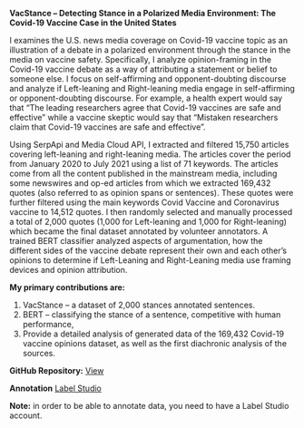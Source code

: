 **VacStance – Detecting Stance in a Polarized Media Environment: 
The Covid-19 Vaccine Case in the United States**

I examines the U.S. news media coverage on Covid-19 vaccine topic as an illustration of a debate in a polarized environment through the stance in the media on vaccine safety. Specifically, I analyze opinion-framing in the Covid-19 vaccine debate as a way of attributing a statement or belief to someone else. I focus on self-affirming and opponent-doubting discourse and analyze if Left-leaning and Right-leaning media engage in self-affirming or opponent-doubting discourse. For example, a health expert would say that “The leading researchers agree that Covid-19 vaccines are safe and effective” while a vaccine skeptic would say that “Mistaken researchers claim that Covid-19 vaccines are safe and effective”.

Using SerpApi and Media Cloud API, I extracted and filtered 15,750 articles covering left-leaning and right-leaning media. The articles cover the period from January 2020 to July 2021 using a list of 71 keywords. The articles come from all the content published in the mainstream media, including some newswires and op-ed articles from which we extracted 169,432 quotes (also referred to as opinion spans or sentences). These quotes were further filtered using the main keywords Covid Vaccine and Coronavirus vaccine to 14,512 quotes. I then randomly selected and manually processed a total of 2,000 quotes (1,000 for Left-leaning and 1,000 for Right-leaning) which became the final dataset annotated by volunteer annotators.
A trained BERT classifier analyzed aspects of argumentation, how the different sides of the vaccine debate represent their own and each other’s opinions to determine if Left-Leaning and Right-Leaning media use framing devices and opinion attribution.  

**My primary contributions are:**
1.	VacStance – a dataset of 2,000 stances annotated sentences.
2.	BERT – classifying the stance of a sentence, competitive with human performance,
3.	Provide a detailed analysis of generated data of the 169,432 Covid-19 vaccine opinions dataset, as well as the first diachronic analysis of the sources.


**GitHub Repository:** [View](https://github.com/ThoughtfulMind/VacStance)

**Annotation** [Label Studio](http://annotation.vacstance.com/projects/)

**Note:** in order to be able to annotate data, you need to have a Label Studio account.
